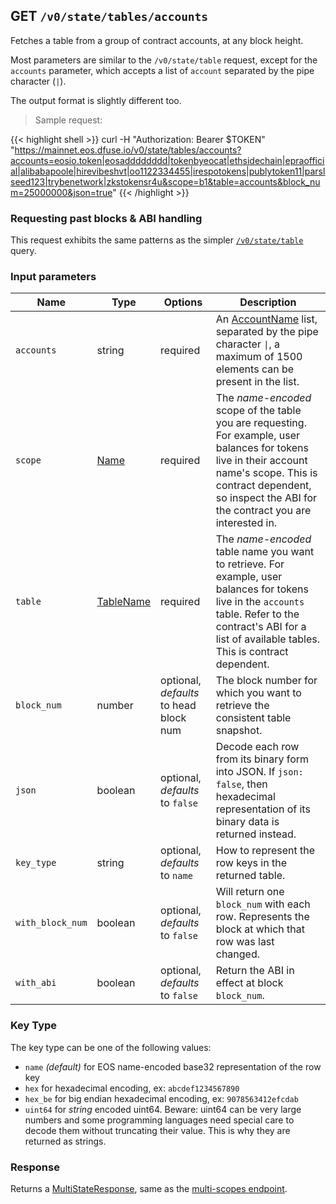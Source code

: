 ## <span class="get">GET</span> `/v0/state/tables/accounts`

Fetches a table from a group of contract accounts, at any block height.

Most parameters are similar to the `/v0/state/table` request, except
for the `accounts` parameter, which accepts a list of `account`
separated by the pipe character (`|`).

The output format is slightly different too.

> Sample request:

{{< highlight shell >}}
curl -H "Authorization: Bearer $TOKEN" \
    "https://mainnet.eos.dfuse.io/v0/state/tables/accounts?accounts=eosio.token|eosadddddddd|tokenbyeocat|ethsidechain|epraofficial|alibabapoole|hirevibeshvt|oo1122334455|irespotokens|publytoken11|parslseed123|trybenetwork|zkstokensr4u&scope=b1&table=accounts&block_num=25000000&json=true"
{{< /highlight >}}

### Requesting past blocks & ABI handling

This request exhibits the same patterns as the simpler
[`/v0/state/table`](#rest-get-v0-state-table) query.


### Input parameters

Name | Type | Options | Description
-----|------|---------|------------
`accounts` | string | required | An [AccountName](#type-AccountName) list, separated by the pipe character <code>&#124;</code>, a maximum of 1500 elements can be present in the list.
`scope` | [Name](#type-Name) | required | The _name-encoded_ scope of the table you are requesting.  For example, user balances for tokens live in their account name's scope. This is contract dependent, so inspect the ABI for the contract you are interested in.
`table` | [TableName](#type-TableName) | required | The _name-encoded_ table name you want to retrieve.  For example, user balances for tokens live in the `accounts` table.  Refer to the contract's ABI for a list of available tables.  This is contract dependent.
`block_num` | number | optional, _defaults_ to head block num | The block number for which you want to retrieve the consistent table snapshot.
`json` | boolean | optional, _defaults_ to `false` | Decode each row from its binary form into JSON. If `json: false`, then hexadecimal representation of its binary data is returned instead.
`key_type` | string | optional, _defaults_ to `name` | How to represent the row keys in the returned table.
`with_block_num` | boolean | optional, _defaults_ to `false` | Will return one `block_num` with each row. Represents the block at which that row was last changed.
`with_abi` | boolean | optional, _defaults_ to `false` | Return the ABI in effect at block `block_num`.


<!---
FIXME: This KeyType is duplicated from `state-tables-scopes.md` and `state-table.md`
-->


### Key Type

The key type can be one of the following values:

 * `name` _(default)_ for EOS name-encoded base32 representation of the row key
 * `hex` for hexadecimal encoding, ex: `abcdef1234567890`
 * `hex_be` for big endian hexadecimal encoding, ex: `9078563412efcdab`
 * `uint64` for *string* encoded uint64. Beware: uint64 can be very large numbers and some programming languages need special care to decode them without truncating their value. This is why they are returned as strings.

### Response

Returns a [MultiStateResponse](#type-MultiStateResponse), same as the [multi-scopes endpoint](#rest-get-v0-state-tables-scopes).
